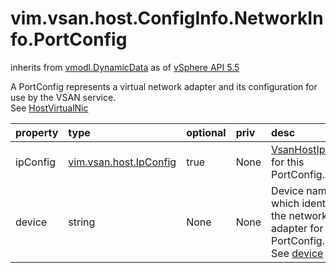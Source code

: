 vim.vsan.host.ConfigInfo.NetworkInfo.PortConfig
===============================================
inherits from [vmodl.DynamicData](docs/vmodl.DynamicData.md)
as of [vSphere API 5.5](vim.version.md#vim.version.version9)


A PortConfig represents a virtual network adapter and its  configuration for use by the VSAN service.<br>See <a href="vim.host.VirtualNic.md">HostVirtualNic</a><br>

| property | type | optional | priv | desc |
|:---------|:-----|:---------|:-----|:-----|
| ipConfig | [vim.vsan.host.IpConfig](vim.vsan.host.IpConfig.md "vim.vsan.host.IpConfig") | true | None | <a href="vim.vsan.host.IpConfig.md">VsanHostIpConfig</a> for this PortConfig. |
| device | string | None | None | Device name which identifies the network adapter for this  PortConfig.<br>See <a href="vim.host.VirtualNic.md#device">device</a><br> |


